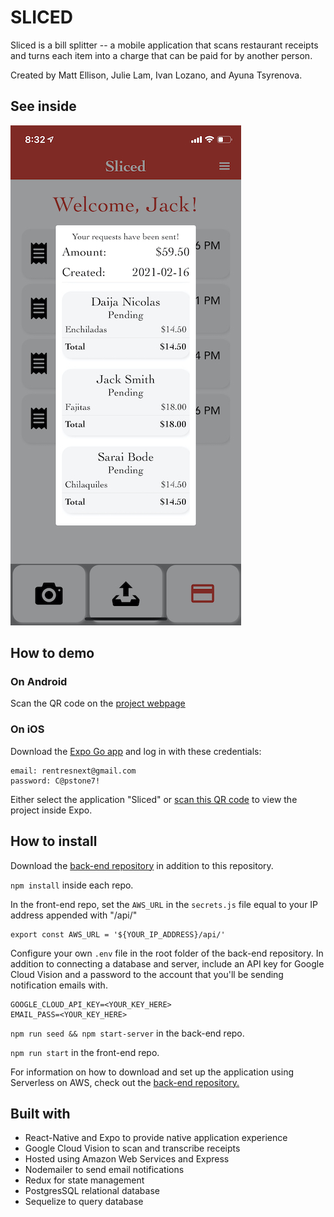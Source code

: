 # SLICED

Sliced is a bill splitter -- a mobile application that scans restaurant receipts and turns each item into a charge that can be paid for by another person.

Created by Matt Ellison, Julie Lam, Ivan Lozano, and Ayuna Tsyrenova.

## See inside

![Completed receipt with pending payments](/assets/readme/screenshot.jpg)

## How to demo

### On Android

Scan the QR code on the [project webpage](https://expo.io/@rentresnext/projects/Sliced)

### On iOS

Download the [Expo Go app](https://apps.apple.com/us/app/expo-go/id982107779) and log in with these credentials:

```
email: rentresnext@gmail.com
password: C@pstone7!
```

Either select the application "Sliced" or [scan this QR code](https://expo.io/@rentresnext/projects/Sliced) to view the project inside Expo.

## How to install

Download the [back-end repository](https://github.com/2011-team-rentresnext/Bill-Splitter-Backend) in addition to this repository.

`npm install` inside each repo.

In the front-end repo, set the `AWS_URL` in the `secrets.js` file equal to your IP address appended with "/api/"

```
export const AWS_URL = '${YOUR_IP_ADDRESS}/api/'
```

Configure your own `.env` file in the root folder of the back-end repository. In addition to connecting a database and server, include an API key for Google Cloud Vision and a password to the account that you'll be sending notification emails with.

```
GOOGLE_CLOUD_API_KEY=<YOUR_KEY_HERE>
EMAIL_PASS=<YOUR_KEY_HERE>
```

`npm run seed && npm start-server` in the back-end repo.

`npm run start` in the front-end repo.

For information on how to download and set up the application using Serverless on AWS, check out the [back-end repository.](https://github.com/2011-team-rentresnext/Bill-Splitter-Backend)

## Built with

- React-Native and Expo to provide native application experience
- Google Cloud Vision to scan and transcribe receipts
- Hosted using Amazon Web Services and Express
- Nodemailer to send email notifications
- Redux for state management
- PostgresSQL relational database
- Sequelize to query database

